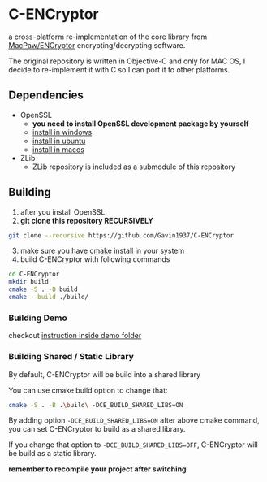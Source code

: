 
# C-ENCryptor

a cross-platform re-implementation of the core library from [MacPaw/ENCryptor](https://github.com/MacPaw/ENCryptor) encrypting/decrypting software.

The original repository is written in Objective-C and only for MAC OS, I decide to re-implement it with C so I can port it to other platforms.


## Dependencies

* OpenSSL
  * **you need to install OpenSSL development package by yourself**
  * [install in windows](https://slproweb.com/products/Win32OpenSSL.html)
  * [install in ubuntu](https://linuxhint.com/install-openssl-libraries-on-ubuntu/)
  * [install in macos](https://medium.com/@timmykko/using-openssl-library-with-macos-sierra-7807cfd47892)
* ZLib
  * ZLib repository is included as a submodule of this repository


## Building

1. after you install OpenSSL
2. **git clone this repository RECURSIVELY**

```sh
git clone --recursive https://github.com/Gavin1937/C-ENCryptor
```

3. make sure you have [cmake](https://cmake.org/) install in your system
4. build C-ENCryptor with following commands

```sh
cd C-ENCryptor
mkdir build
cmake -S . -B build
cmake --build ./build/
```

### Building Demo

checkout [instruction inside demo folder](demo/README.md)

### Building Shared / Static Library

By default, C-ENCryptor will be build into a shared library

You can use cmake build option to change that:

```sh
cmake -S . -B .\build\ -DCE_BUILD_SHARED_LIBS=ON
```

By adding option `-DCE_BUILD_SHARED_LIBS=ON` after above cmake command, you can set C-ENCryptor to build as a shared library.

If you change that option to `-DCE_BUILD_SHARED_LIBS=OFF`, C-ENCryptor will be build as a static library.

**remember to recompile your project after switching**

